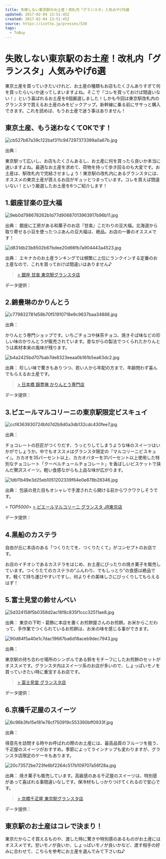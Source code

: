 ```yaml
---
title: 失敗しない東京駅のお土産！改札内「グランスタ」人気みやげ6選
updated: 2017-02-04 13:51:45Z
created: 2017-02-04 13:51:45Z
source: https://icotto.jp/presses/530
tags:
  - ToBuy
---
```


# 失敗しない東京駅のお土産！改札内「グランスタ」人気みやげ6選

東京土産を買っていきたいけれど、お土産の種類もお店もたくさんありすぎて何を買ったらいいか迷ってしまいますよね。そこで『コレを買っておけば間違いない！』という喜ばれるお土産を6個厳選しました！しかも今回は東京駅改札内のグランスタで買えるお土産のみをピックアップ。新幹線に乗る前にササっと購入できます。これを読めば、もうお土産で迷う事はありません！

## 東京土産、もう迷わなくてOKです！

![cb527b67a39c122baf311c947297373399a0a67b.jpg](../_resources/cb527b67a39c122baf311c947297373399a0a67b.jpg)

出典：

東京駅って広いし、お店もたくさんあるし、お土産に何を買ったら良いか本当に迷いますよね。最適なお土産を求めて、荷物を持って歩き回るのも大変です。お土産は、駅改札内で完結させましょう！東京駅の改札内にあるグランスタには、オススメの東京土産が買えるお店がギュッとつまっています。コレを買えば間違いない！という厳選したお土産を6つご紹介します！

## 1.銀座甘楽の豆大福

![9eb0d798678262b1d77d90687013963917b96b11.jpg](../_resources/9eb0d798678262b1d77d90687013963917b96b11.jpg)

出典：
銀座に工房がある和菓子のお店『甘楽』こだわりの豆大福。北海道から取り寄せる小豆を使ったつぶあんの豆大福は、絶品。お店の一番のオススメです！

![d831db23b8502b67bdee20d66fb7a904443a4523.jpg](../_resources/d831db23b8502b67bdee20d66fb7a904443a4523.jpg)

出典：
エキナカのお土産ランキングでは頻繁に上位にランクインする定番のお土産なので、これを買っておけば間違いはありません♪

> [> 銀座 甘楽 東京駅グランスタ店](https://icotto.jp/jump/1?path=%2Ftokyo%2FA1302%2FA130201%2F13047319%2F%3Fcid%3Dicotto_presses)

データ提供：

## 2.錦豊琳のかりんとう

![c779832781d58b70f51910718e9c9637baa34888.jpg](../_resources/c779832781d58b70f51910718e9c9637baa34888.jpg)

出典：

かりんとう専門ショップです。いちごチョコや抹茶チョコ、焼きそば味などの珍しい味のかりんとうが販売されています。昔ながらの製法でつくられたかりんとうは素材本来の風味が残ります。

![b4a2425bd707bab7de8323eeaa0b161b5ea63dc2.jpg](../_resources/b4a2425bd707bab7de8323eeaa0b161b5ea63dc2.jpg)

出典：
珍しい味で驚きもありつつ、若い人から年配の方まで、年齢問わず喜んでもらえるお土産です。

> [> 日本橋 錦豊琳 かりんとう専門店](https://icotto.jp/jump/1?path=%2Ftokyo%2FA1302%2FA130201%2F13045125%2F%3Fcid%3Dicotto_presses)

データ提供：

## 3.ピエールマルコリーニの東京駅限定ビスキュイ

![ccf4363930724bfd7d2b9d0a3db132cdc430fee7.jpg](../_resources/ccf4363930724bfd7d2b9d0a3db132cdc430fee7.jpg)

出典：

チョコレートの巨匠がつくりだす、うっとりしてしまうような味のスイーツはいかがでしょうか。中でもオススメはグランスタ限定の『マルコリーニビスキュイ』。カカオを35パーセント以上、カカオバターを31パーセント以上使用した特別なチョコレート「クーベルチュールチョコレート」を香ばしいビスケットで挟んだ贅沢スイーツ。軽い食感ながらも上品な味が広がります。

![1db11b49e3d25eb1051202339f64e0e878b28346.jpg](../_resources/1db11b49e3d25eb1051202339f64e0e878b28346.jpg)

出典：
包装の見た目もオシャレで手渡されたら開ける前からワクワクしそうです。

*> TOP5000*> [> ピエールマルコリーニ グランスタ JR東京店](https://icotto.jp/jump/1?path=%2Ftokyo%2FA1302%2FA130201%2F13044107%2F%3Fcid%3Dicotto_presses)

データ提供：

## 4.黒船のカステラ

自由が丘に本店のある「つくりたてを、つくりたくて」がコンセプトのお店です。

お店のイチオシであるカステラをはじめ、お土産にぴったりの焼き菓子を販売しています。つくりたてのカステラの“ふんわり、でもしっとり”の食感は絶品です。軽くて持ち運びやすいですし、何よりその美味しさにびっくりしてもらえるはず！

## 5.富士見堂の鈴せんべい

![5d324158f5b0358d2ac16f8c835f1ccc32511ae8.jpg](../_resources/5d324158f5b0358d2ac16f8c835f1ccc32511ae8.jpg)

出典：
東京の下町・葛飾に本店を置くお煎餅屋さんのお煎餅。お米からこだわって、手作業でつくられているお煎餅は、お米の味を感じる事ができます。

![90d84f5a40e1c7dac19667ba6d18aceb9dec7943.jpg](../_resources/90d84f5a40e1c7dac19667ba6d18aceb9dec7943.jpg)

出典：

東京駅の待ち合わせ場所のシンボルである鈴をモチーフにしたお煎餅のセットがオススメです。グランスタ内はスイーツ系のお店が多いので、しょっぱいモノを買っていきたい時に重宝するお店です。

> [> 富士見堂 グランスタ店](https://icotto.jp/jump/1?path=%2Ftokyo%2FA1302%2FA130201%2F13045258%2F%3Fcid%3Dicotto_presses)

データ提供：

## 6.京橋千疋屋のスイーツ

![6c96b3fe15e181e78cf750919c553390bff0933f.jpg](../_resources/6c96b3fe15e181e78cf750919c553390bff0933f.jpg)

出典：

得意先を訪問する時やお呼ばれの際のお土産には、最高品質のフルーツを扱う、千疋屋のスイーツがおすすめ。季節によってラインナップも変わりますが、グランスタ店限定のケーキもあります。

![20c73572be723fe6bf2264c517b109707a56f28a.jpg](../_resources/20c73572be723fe6bf2264c517b109707a56f28a.jpg)

出典：
焼き菓子も販売しています。高級感のある千疋屋のスイーツは、特別感があって喜ばれる事間違いなしです。保冷材もしっかりつけてくれるので安心です。

> [> 京橋千疋屋 東京駅グランスタ店](https://icotto.jp/jump/1?path=%2Ftokyo%2FA1302%2FA130201%2F13165851%2F%3Fcid%3Dicotto_presses)

データ提供：

## 東京駅のお土産はコレで決まり！

東京だからこそ買えるものや、渡した時に驚きや特別感のあるものがお土産にはオススメです。甘いモノが良いか、しょっぱいモノが良いかなど、渡す相手の好みに合わせて、こちらを参考にお土産を選んでみて下さいね♪